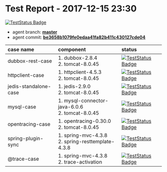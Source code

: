 # Test Report - 2017-12-15 23:30

[![TestStatus Badge](https://img.shields.io/badge/test--status-passing-brightgreen.svg)]()

- agent branch: **[master](https://github.com/wu-sheng/sky-walking/tree/master)**
- agent commit: **[be3658b1079fe0edaa41fa82b411c430127cde04](https://github.com/wu-sheng/sky-walking/commit/be3658b1079fe0edaa41fa82b411c430127cde04)**

| case name     | component|status |
|:------------- |:--------|:-------|
| dubbox-rest-case  | 1. dubbox-2.8.4<br/>2. tomcat-8.0.45<br/>|[![TestStatus Badge](https://img.shields.io/badge/test--status-passing-brightgreen.svg)]() |
| httpclient-case  | 1. httpclient-4.5.3<br/>2. tomcat-8.0.45<br/>|[![TestStatus Badge](https://img.shields.io/badge/test--status-passing-brightgreen.svg)]() |
| jedis-standalone-case  | 1. jedis-2.9.0<br/>2. tomcat-8.0.45<br/>|[![TestStatus Badge](https://img.shields.io/badge/test--status-passing-brightgreen.svg)]() |
| mysql-case  | 1. mysql-connector-java-6.0.6<br/>2. tomcat-8.0.45<br/>|[![TestStatus Badge](https://img.shields.io/badge/test--status-passing-brightgreen.svg)]() |
| opentracing-case  | 1. opentracing-0.30.0<br/>2. tomcat-8.0.45<br/>|[![TestStatus Badge](https://img.shields.io/badge/test--status-passing-brightgreen.svg)]() |
| spring-plugin-sync  | 1. spring-mvc-4.3.8<br/>2. spring-resttemplate-4.3.8<br/>|[![TestStatus Badge](https://img.shields.io/badge/test--status-passing-brightgreen.svg)]() |
| @trace-case  | 1. spring-mvc-4.3.8<br/>2. trace-activation<br/>|[![TestStatus Badge](https://img.shields.io/badge/test--status-passing-brightgreen.svg)]() |
